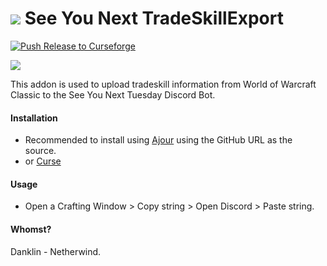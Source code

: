 # ![](favicon-32x32.png) See You Next TradeSkillExport

[![Push Release to Curseforge](https://github.com/bdanklin/tradeskill/actions/workflows/main.yml/badge.svg?branch=main)](https://github.com/bdanklin/tradeskill/actions/workflows/main.yml)

![](http://puu.sh/HWJSO/b57b086d25.jpg)

This addon is used to upload tradeskill information from World of Warcraft Classic to the See You Next Tuesday Discord Bot.

#### Installation

- Recommended to install using [Ajour](https://github.com/ajour/ajour) using the GitHub URL as the source. 
- or [Curse](https://www.curseforge.com/wow/addons/see-you-next-tradeskill-export)

#### Usage

- Open a Crafting Window > Copy string > Open Discord > Paste string.

#### Whomst?

Danklin - Netherwind.
